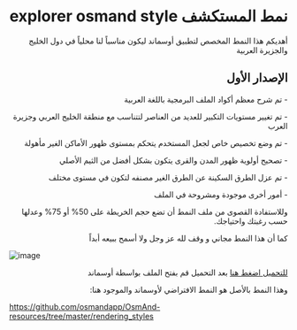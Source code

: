 <h1 dir="rtl"> نمط المستكشف explorer osmand style</h1>

<p dir="rtl">أهديكم هذا النمط المخصص لتطبيق أوسماند ليكون مناسباً لنا محلياً في دول الخليج والجزيرة العربية</p>

<h2 dir="rtl">الإصدار الأول</h2>

<p dir="rtl">
- تم شرح معظم أكواد الملف البرمجية باللغة العربية
</p>
<p dir="rtl">
- تم تغيير مستويات التكبير للعديد من العناصر لتتناسب مع منطقة الخليج العربي وجزيرة العرب
</p>
<p dir="rtl">
- تم وضع تخصيص خاص لجعل المستخدم يتحكم بمستوى ظهور الأماكن الغير مأهولة
</p>
<p dir="rtl">
- تصحيح أولوية ظهور المدن والقرى يتكون بشكل أفضل من الثيم الأصلي
</p>
</p>
<p dir="rtl">
- تم عزل الطرق السكينة عن الطرق الغير مصنفه لتكون في مستوى مختلف
</p>
<p dir="rtl">
- أمور أخرى موجودة ومشروحة في الملف
</p>


</p>
<p dir="rtl">
وللاستفادة القصوى من ملف النمط أن تضع حجم الخريطة على 50% أو 75% وعدلها حسب رغبتك واحتياجك.
</p>


<p dir="rtl">
كما أن هذا النمط مجاني و وقف لله عز وجل ولا أسمح ببيعه أبداً 
</p>

![image](https://user-images.githubusercontent.com/61907628/140186820-0b75d016-135f-4154-9f6d-98d7343ba114.png)


<p dir="rtl"><a href="https://github.com/abdullahO2/osmand_explorer_style/releases/download/1.0/explorer_1.0.render.xml/">للتحميل اضغط هنا</a> بعد التحميل قم بفتح الملف بواسطة أوسماند</p>


<p dir="rtl">
وهذا النمط بالأصل هو النمط الافتراضي لأوسماند والموجود هنا:
  
 
https://github.com/osmandapp/OsmAnd-resources/tree/master/rendering_styles

</p>
